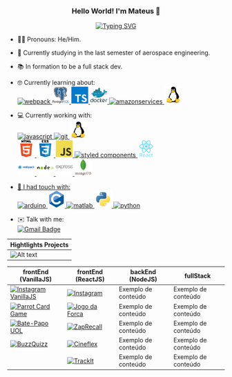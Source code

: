 <div align="center">
  
 ### Hello World! I'm Mateus 👋

[![Typing SVG](https://readme-typing-svg.demolab.com?font=Roboto+Mono&duration=3000&pause=1500&color=11FF1F&width=480&lines=DESENVOLVEDOR+WEB+FULL-STACK+EM+FORMA%C3%87%C3%83O)](https://git.io/typing-svg)
  
  </div>
  
  
- 👨‍💻 Pronouns: He/Him.
- 🚀 Currently studying in the last semester of aerospace engineering.
- 📚 In formation to be a full stack dev.
- 🤓 Currently learning about:<br>
<a href="https://www.mysql.com/" target="_blank" rel="noreferrer"> <img src="https://dq-marketing-site.s3.amazonaws.com/png/sql.png" alt="webpack" width="auto" height="40"/> </a>
<a href="https://www.postgresql.org" target="_blank" rel="noreferrer"> <img src="https://raw.githubusercontent.com/devicons/devicon/master/icons/postgresql/postgresql-original-wordmark.svg" alt="postgresql" width="40" height="40"/> </a>
<a href="https://www.typescriptlang.org/" target="_blank" rel="noreferrer"> <img src="https://raw.githubusercontent.com/devicons/devicon/master/icons/typescript/typescript-original.svg" alt="typescript" width="40" height="40"/> </a>
<a href="https://www.docker.com/" target="_blank" rel="noreferrer"> <img src="https://raw.githubusercontent.com/devicons/devicon/master/icons/docker/docker-original-wordmark.svg" alt="docker" width="40" height="40"/> </a>
<a href="https://aws.amazon.com" target="_blank" rel="noreferrer"> <img src="https://download.logo.wine/logo/Amazon_Web_Services/Amazon_Web_Services-Logo.wine.png" alt="amazonservices" width="auto" height="40"/> </a>
<a href="https://www.linux.org/" target="_blank" rel="noreferrer"> <img src="https://raw.githubusercontent.com/devicons/devicon/master/icons/linux/linux-original.svg" alt="linux" width="40" height="40"/> </a> 


- 💻 Currently working with:<br>
<a href="https://code.visualstudio.com/" target="_blank" rel="noreferrer"> <img src="https://code.visualstudio.com/assets/images/code-stable.png" alt="javascript" width="40" height="40"/> </a>
<a href="https://git-scm.com/" target="_blank" rel="noreferrer"> <img src="https://www.vectorlogo.zone/logos/git-scm/git-scm-icon.svg" alt="git" width="40" height="40"/> </a> 
<a href="https://www.linux.org/" target="_blank" rel="noreferrer"> <img src="https://raw.githubusercontent.com/devicons/devicon/master/icons/linux/linux-original.svg" alt="linux" width="40" height="40"/> </a> <br>
<a href="https://www.w3.org/html/" target="_blank" rel="noreferrer"> <img src="https://raw.githubusercontent.com/devicons/devicon/master/icons/html5/html5-original-wordmark.svg" alt="html5" width="40" height="40"/> </a> 
<a href="https://www.w3schools.com/css/" target="_blank" rel="noreferrer"> <img src="https://raw.githubusercontent.com/devicons/devicon/master/icons/css3/css3-original-wordmark.svg" alt="css3" width="40" height="40"/> </a>
<a href="https://developer.mozilla.org/en-US/docs/Web/JavaScript" target="_blank" rel="noreferrer"> <img src="https://raw.githubusercontent.com/devicons/devicon/master/icons/javascript/javascript-original.svg" alt="javascript" width="40" height="40"/> </a>
<a href="https://styled-components.com" target="_blank" rel="noreferrer"> <img src="https://styled-components.com/logo.png" alt="styled components" width="40" height="40"/> </a>
<a href="https://reactjs.org/" target="_blank" rel="noreferrer"> <img src="https://raw.githubusercontent.com/devicons/devicon/master/icons/react/react-original-wordmark.svg" alt="react" width="40" height="40"/> </a> <br>
 <a href="https://webpack.js.org" target="_blank" rel="noreferrer"> <img src="https://raw.githubusercontent.com/devicons/devicon/d00d0969292a6569d45b06d3f350f463a0107b0d/icons/webpack/webpack-original-wordmark.svg" alt="webpack" width="40" height="40"/> </a>
 </a> <a href="https://nodejs.org" target="_blank" rel="noreferrer"> <img src="https://raw.githubusercontent.com/devicons/devicon/master/icons/nodejs/nodejs-original-wordmark.svg" alt="nodejs" width="40" height="40"/> </a>
 <a href="https://expressjs.com" target="_blank" rel="noreferrer"> <img src="https://raw.githubusercontent.com/devicons/devicon/master/icons/express/express-original-wordmark.svg" alt="express" width="40" height="40"/> </a>
<a href="https://www.mongodb.com/" target="_blank" rel="noreferrer"> <img src="https://raw.githubusercontent.com/devicons/devicon/master/icons/mongodb/mongodb-original-wordmark.svg" alt="mongodb" width="40" height="40"/>




- 👀 I had touch with:<br>
 <a href="https://www.arduino.cc/" target="_blank" rel="noreferrer"> <img src="https://cdn.worldvectorlogo.com/logos/arduino-1.svg" alt="arduino" width="40" height="40"/> </a> 
 <a href="https://www.cprogramming.com/" target="_blank" rel="noreferrer"> <img src="https://raw.githubusercontent.com/devicons/devicon/master/icons/c/c-original.svg" alt="c" width="40" height="40"/> </a> 
 <a href="https://www.mathworks.com/" target="_blank" rel="noreferrer"> <img src="https://upload.wikimedia.org/wikipedia/commons/2/21/Matlab_Logo.png" alt="matlab" width="40" height="40"/> </a> 
 <a href="https://www.python.org" target="_blank" rel="noreferrer"> <img src="https://raw.githubusercontent.com/devicons/devicon/master/icons/python/python-original.svg" alt="python" width="40" height="40"/> </a> 
 <a href="https://www.latex-project.org/" target="_blank" rel="noreferrer"> <img src="https://upload.wikimedia.org/wikipedia/commons/thumb/9/92/LaTeX_logo.svg/2560px-LaTeX_logo.svg.png" alt="python" width="auto" height="40"/> </a>
- ✉️ Talk with me:<br>
[![Gmail Badge](https://img.shields.io/badge/-Gmail-c14438?style=flat&logo=Gmail&logoColor=white&link=mailto:mateuspit@gmail.com)](mailto:mateuspit@gmail.com)
  

<div align="center">

| Hightlights Projects |
| ---------------- |
| <img title="a title" alt="Alt text" src="https://user-images.githubusercontent.com/112985698/236909575-ba7a0aaa-0cce-4106-a57e-1e9d6230c8ad.gif" width="200px"> |
<!--
| Project2 |
| Project3 |
-->
  
| frontEnd (VanillaJS) | frontEnd (ReactJS) | backEnd (NodeJS) | fullStack |
| --------------------| -------------------| -----------------| --------- |
| [![Instagram VanillaJS](https://img.shields.io/badge/Instagram%20VanillaJS-Ver%20Projeto-yellow)](https://github.com/mateuspit/projeto2-instagram) | [![Instagram](https://img.shields.io/badge/Instagram-Ver%20Projeto-61dbfb)](https://github.com/mateuspit/projeto7-instagramreact) | Exemplo de conteúdo | Exemplo de conteúdo |
| [![Parrot Card Game](https://img.shields.io/badge/Parrot%20Card%20Game-Ver%20Projeto-yellow)](https://github.com/mateuspit/projeto4-parrots) | [![Jogo da Forca](https://img.shields.io/badge/Jogo%20da%20Forca-Ver%20Projeto-61dbfb)](https://github.com/mateuspit/projeto8-jogoforca) | Exemplo de conteúdo | Exemplo de conteúdo |
| [![Bate-Papo UOL](https://img.shields.io/badge/Bate--Papo%20UOL-Ver%20Projeto-yellow)](https://github.com/mateuspit/projeto5-batepapouol) | [![ZapRecall](https://img.shields.io/badge/ZapRecall-Ver%20Projeto-61dbfb)](https://github.com/mateuspit/projeto9-zaprecall) | Exemplo de conteúdo | Exemplo de conteúdo |
| [![BuzzQuizz](https://img.shields.io/badge/BuzzQuizz-Ver%20Projeto-yellow)](https://github.com/mateuspit/projeto6-buzzquizz) | [![Cineflex](https://img.shields.io/badge/Cineflex-Ver%20Projeto-61dbfb)](https://github.com/mateuspit/projeto10-cineflex) | Exemplo de conteúdo | Exemplo de conteúdo |
|  | [![TrackIt](https://img.shields.io/badge/TrackIt-Ver%20Projeto-61dbfb)](https://github.com/mateuspit/TrackIt) | Exemplo de conteúdo | Exemplo de conteúdo |
</div>

  
  
  



<!--
**mateuspit/mateuspit** is a ✨ _special_ ✨ repository because its `README.md` (this file) appears on your GitHub profile.

Here are some ideas to get you started:

- 🔭 I’m currently working on ...
- 🌱 I’m currently learning ...
- 👯 I’m looking to collaborate on ...
- 🤔 I’m looking for help with ...
- 💬 Ask me about ...
- 📫 How to reach me: ...
- 😄 Pronouns: ...
- ⚡ Fun fact: ...
-->
